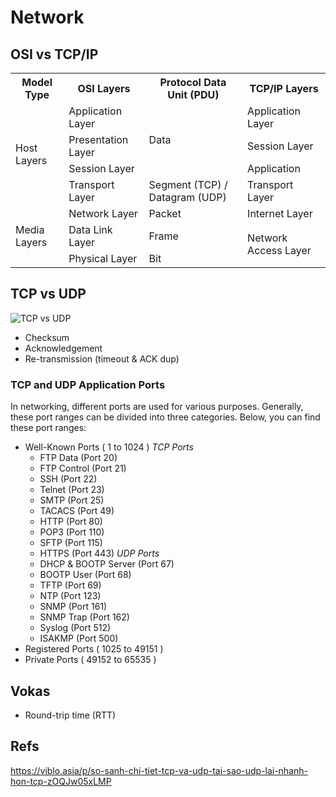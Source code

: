 # Network 

## OSI vs TCP/IP

<table class="blog_table" cellspacing="0" cellpadding="0">
    <tbody>
        <tr>
            <th>
                Model Type
            </th>
            <th>
                OSI Layers
            </th>
            <th>
                Protocol Data Unit (PDU)
            </th>
            <th>
                TCP/IP Layers
            </th>
        </tr>
        <tr>
            <td rowspan="4">
                Host Layers
            </td>
            <td>
                Application Layer
            </td>
            <td rowspan="3">
                Data
            </td>
            <td>
                Application Layer
            </td>
        </tr>
        <tr>
            <td>
                Presentation Layer
            </td>
            <td>
                Session Layer
            </td>
        </tr>
        <tr>
            <td>
                Session Layer
            </td>
            <td>
                Application
            </td>
        </tr>
        <tr>
            <td>
                Transport Layer
            </td>
            <td>
                Segment (TCP) / Datagram (UDP)
            </td>
            <td>
                Transport Layer
            </td>
        </tr>
        <tr>
            <td rowspan="3">
                Media Layers
            </td>
            <td>
                Network Layer
            </td>
            <td>
                Packet
            </td>
            <td>
                Internet Layer
            </td>
        </tr>
        <tr>
            <td>
                Data Link Layer
            </td>
            <td>
                Frame
            </td>
            <td rowspan="2">
                Network Access Layer
            </td>
        </tr>
        <tr>
            <td>
                Physical Layer
            </td>
            <td>
                Bit
            </td>
        </tr>
    </tbody>
</table>


## TCP vs UDP

![TCP vs UDP](https://ipcisco.com/wp-content/uploads/2018/10/tcp-vs-udp-comparison-ipcisco.com_.png)

- Checksum
- Acknowledgement
- Re-transmission (timeout & ACK dup)

### TCP and UDP Application Ports
In networking, different ports are used for various purposes. Generally, these port ranges can be divided into three categories. Below, you can find these port ranges:
- Well-Known Ports ( 1 to 1024 )
*TCP Ports*
    - FTP Data (Port 20)
    - FTP Control (Port 21)
    - SSH (Port 22)
    - Telnet (Port 23)
    - SMTP (Port 25)
    - TACACS (Port 49)
    - HTTP (Port 80)
    - POP3  (Port 110)
    - SFTP (Port 115)
    - HTTPS (Port 443)
*UDP Ports*
    - DHCP & BOOTP Server (Port 67)
    - BOOTP User (Port 68)
    - TFTP (Port 69)
    - NTP (Port 123)
    - SNMP (Port 161)
    - SNMP Trap (Port 162)
    - Syslog (Port 512)
    - ISAKMP (Port 500)
- Registered Ports ( 1025 to 49151 )
- Private Ports ( 49152 to 65535 )

## Vokas 
- Round-trip time (RTT)

## Refs 
https://viblo.asia/p/so-sanh-chi-tiet-tcp-va-udp-tai-sao-udp-lai-nhanh-hon-tcp-zOQJw05xLMP
